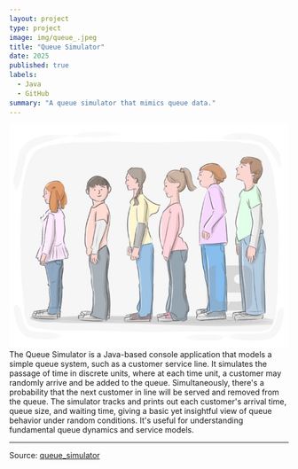 ```yaml
---
layout: project
type: project
image: img/queue_.jpeg
title: "Queue Simulator"
date: 2025
published: true
labels:
  - Java
  - GitHub
summary: "A queue simulator that mimics queue data."
---
```


<img class="img-fluid" src="img/queue_.jpeg">
The Queue Simulator is a Java-based console application that models a simple queue system, such as a customer service line. It simulates the passage of time in discrete units, where at each time unit, a customer may randomly arrive and be added to the queue. Simultaneously, there's a probability that the next customer in line will be served and removed from the queue. The simulator tracks and prints out each customer's arrival time, queue size, and waiting time, giving a basic yet insightful view of queue behavior under random conditions. It's useful for understanding fundamental queue dynamics and service models.

</pre>

<hr>

Source: <a href="https://github.com/noah-demers/queue_simulator"><i class="large github icon "></i>queue_simulator</a>
